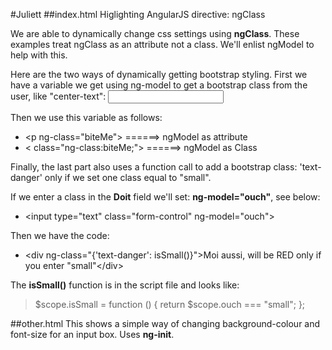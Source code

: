 #Juliett
##index.html
Higlighting AngularJS directive: ngClass

We are able to dynamically change css settings using **ngClass**. These examples treat ngClass as an attribute not a class. We'll enlist ngModel to help with this.

Here are the two ways of dynamically getting bootstrap styling. First we have a variable we get using ng-model to get a bootstrap class from the user, like "center-text": <input type="text" ng-model="biteMe">

Then we use this variable as follows:

* &lt;p ng-class="biteMe"> ======> ngModel as attribute
* &lt; class="ng-class:biteMe;"> ======> ngModel as Class

Finally, the last part also uses a function call to add a bootstrap class: 'text-danger' only if we set one class equal to "small".

If we enter a class in the **Doit** field we'll set: **ng-model="ouch"**, see below:

* &lt;input type="text" class="form-control" ng-model="ouch">

Then we have the code:

* &lt;div ng-class="{'text-danger': isSmall()}">Moi aussi, will be RED only if you enter "small"&lt;/div>

The **isSmall()** function is in the script file and looks like:

> $scope.isSmall = function () { return $scope.ouch  === "small"; };


##other.html
This shows a simple way of changing background-colour and font-size for an input box. Uses **ng-init**.
